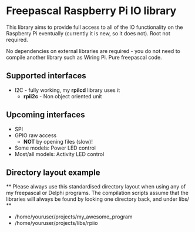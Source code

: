 # Freepascal Raspberry Pi IO library

This library aims to provide full access to all of the IO functionality on the Raspberry Pi eventually (currently it is new, so it does not). Root not required.

No dependencies on external libraries are required - you do not need to compile another library such as Wiring Pi. Pure freepascal code.

## Supported interfaces

* I2C - fully working, my __rpilcd__ library uses it
  * __rpii2c__ - Non object oriented unit

## Upcoming interfaces

* SPI
* GPIO raw access
  * __NOT__ by opening files (slow)!
* Some models: Power LED control
* Most/all models: Activity LED control

## Directory layout example

** Please always use this standardised directory layout when using any of my freepascal or Delphi programs. The compilation scripts assume that the libraries will always be found by looking one directory back, and under libs/<name> **

* /home/youruser/projects/my_awesome_program
* /home/youruser/projects/libs/rpiio

